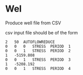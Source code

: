 Wel
===

Produce well file from CSV

csv input file should be of the form

```
2	50	AUTOFLOWREDUCE			
0	0	0	STRESS	PERIOD	1
0	0	1	STRESS	PERIOD	2
1	-5159.808				
0	0	1	STRESS	PERIOD	3
1	-5208.192				
0	0	1	STRESS	PERIOD	4
```

